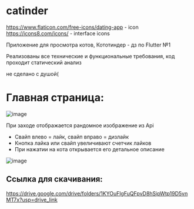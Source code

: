 # catinder
https://www.flaticon.com/free-icons/dating-app - icon
https://icons8.com/icons/ - interface icons

Приложение для просмотра котов, Кототиндер - дз по Flutter №1

Реализованы все технические и функциональные требования, код проходит статический анализ 

не сделано с душой(

# Главная страница:
![image](https://github.com/user-attachments/assets/fa0f0685-682d-41c4-9d5e-e076190bf1b7)

При заходе отображается рандомное изображение из Api
- Свайп влево = лайк, свайп вправо = дизлайк
- Кнопка лайка или свайп увеличивают счетчик лайков
- При нажатии на кота открывается его детальное описание

![image](https://github.com/user-attachments/assets/8a5bf4e0-5034-4b6e-a069-7dcfa6a7d235)

## Cсылка для скачивания:
https://drive.google.com/drive/folders/1KYOuFlgFuQFpvD8hSipWtp19D5vnMT7x?usp=drive_link
